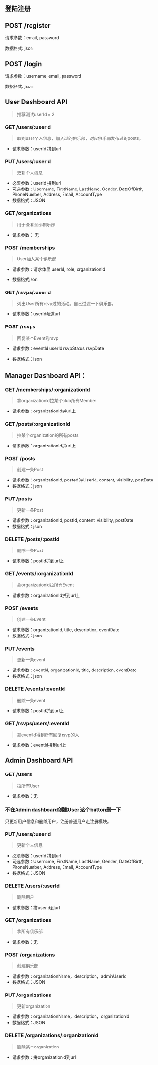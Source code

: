 ## 登陆注册

## POST /register

请求参数：email, password

数据格式: json

## POST /login

请求参数：username, email, password

数据格式: json



## User Dashboard API

> 推荐测试userId = 2

### GET   /users/:userId

> 取到user个人信息，加入过的俱乐部，对应俱乐部发布过的posts。

- 请求参数：userId 拼到url

### PUT   /users/:userId

> 更新个人信息

- 必须参数：userId 拼到url 
- 可选参数：Username, FirstName, LastName, Gender, DateOfBirth, PhoneNumber, Address, Email,  AccountType
- 数据格式：JSON

### GET   /organizations

> 用于查看全部俱乐部

- 请求参数： 无

### POST /memberships

> User加入某个俱乐部

- 请求参数：请求体里 userId, role, organizationId

- 数据格式json

### GET   /rsvps/:userId

> 列出User所有rsvp过的活动。自己过滤一下俱乐部。

- 请求参数：userId频道url

### POST /rsvps

> 回复某个Event的rsvp

- 请求参数：eventId  userId  rsvpStatus  rsvpDate

- 数据格式：json





## Manager Dashboard API：

### GET /memberships/:organizationId

> 拿organizationId拉某个club所有Member

- 请求参数：organizationId拼url上

### GET  /posts/:organizationId

> 拉某个organization的所有posts

- 请求参数：organizationId拼url上

### POST  /posts

> 创建一条Post

- 请求参数：organizationId, postedByUserId, content, visibility, postDate
- 数据格式：json

### PUT   /posts

> 更新一条Post

- 请求参数：organizationId, postId, content, visibility, postDate
- 数据格式：json

### DELETE  /posts/:postId

> 删除一条Post

- 请求参数：postId拼到url上

### GET   /events/:organizationId

> 拿organizationId拉所有Event

- 请求参数：organizationId拼到url上

### POST  /events

> 创建一条Event

- 请求参数：organizationId, title, description, eventDate
- 数据格式：json

### PUT  /events

> 更新一条event

- 请求参数：eventId, organizationId, title, description, eventDate 
- 数据格式：json

### DELETE   /events/:eventId

> 删除一条event

- 请求参数：postId拼到url上

### GET  /rsvps/users/:eventId

> 拿eventId得到所有回复rsvp的人

- 请求参数：eventId拼到url上





## Admin Dashboard API

### GET  /users

> 拉所有User

- 请求参数：无

### 不在Admin dashboard创建User 这个button删一下

只更新用户信息和删除用户，注册普通用户走注册模块。

### PUT   /users/:userId

> 更新个人信息

- 必须参数：userId 拼到url 
- 可选参数：Username, FirstName, LastName, Gender, DateOfBirth, PhoneNumber, Address, Email,  AccountType
- 数据格式：JSON

### DELETE   /users/:userId

> 删除用户

- 请求参数：拼userId到url

### GET   /organizations

> 拿所有俱乐部

- 请求参数：无

### POST  /organizations

> 创建俱乐部

- 请求参数：organizationName，description，adminUserId
- 数据格式：JSON

### PUT  /organizations

> 更新organization

- 请求参数：organizationName，description，organizationId
- 数据格式：JSON

### DELETE  /organizations/:organizationId

> 删除某个organization

- 请求参数：拼organizationId到url



